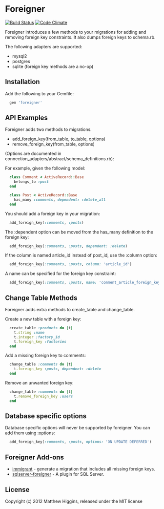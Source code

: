 # Foreigner
[![Build Status](https://travis-ci.org/matthuhiggins/foreigner.png)](https://travis-ci.org/matthuhiggins/foreigner) [![Code Climate](https://codeclimate.com/github/matthuhiggins/foreigner.png)](https://codeclimate.com/github/matthuhiggins/foreigner)

Foreigner introduces a few methods to your migrations for adding and removing foreign key constraints. It also dumps foreign keys to schema.rb.

The following adapters are supported:

* mysql2
* postgres
* sqlite (foreign key methods are a no-op)

## Installation

Add the following to your Gemfile:
```ruby
  gem 'foreigner'
```
## API Examples

Foreigner adds two methods to migrations.

* add_foreign_key(from_table, to_table, options)
* remove_foreign_key(from_table, options)

(Options are documented in connection_adapters/abstract/schema_definitions.rb):

For example, given the following model:
```ruby
  class Comment < ActiveRecord::Base
    belongs_to :post
  end

  class Post < ActiveRecord::Base
    has_many :comments, dependent: :delete_all
  end
```  
You should add a foreign key in your migration:
```ruby
  add_foreign_key(:comments, :posts)
```
The :dependent option can be moved from the has_many definition to the foreign key:
```ruby
  add_foreign_key(:comments, :posts, dependent: :delete)
```
If the column is named article_id instead of post_id, use the :column option:
```ruby
  add_foreign_key(:comments, :posts, column: 'article_id')
```
A name can be specified for the foreign key constraint:
```ruby
  add_foreign_key(:comments, :posts, name: 'comment_article_foreign_key')
```
## Change Table Methods

Foreigner adds extra methods to create_table and change_table.

Create a new table with a foreign key:
```ruby
  create_table :products do |t|
    t.string :name
    t.integer :factory_id
    t.foreign_key :factories
  end
```
Add a missing foreign key to comments:
```ruby
  change_table :comments do |t|
    t.foreign_key :posts, dependent: :delete
  end
```
Remove an unwanted foreign key:
```ruby
  change_table :comments do |t|
    t.remove_foreign_key :users
  end
```
## Database specific options

Database specific options will never be supported by foreigner. You can add them using :options:
```ruby
  add_foreign_key(:comments, :posts, options: 'ON UPDATE DEFERRED')
```
## Foreigner Add-ons

* [immigrant](https://github.com/jenseng/immigrant) - generate a migration that includes all missing foreign keys.
* [sqlserver-foreigner](https://github.com/cleblanc87/sqlserver-foreigner) - A plugin for SQL Server.

## License

Copyright (c) 2012 Matthew Higgins, released under the MIT license
